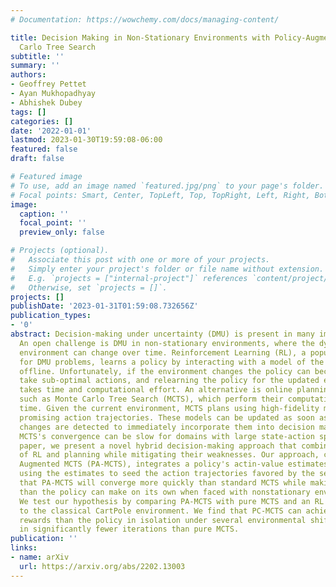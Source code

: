 ```yaml
---
# Documentation: https://wowchemy.com/docs/managing-content/

title: Decision Making in Non-Stationary Environments with Policy-Augmented Monte
  Carlo Tree Search
subtitle: ''
summary: ''
authors:
- Geoffrey Pettet
- Ayan Mukhopadhyay
- Abhishek Dubey
tags: []
categories: []
date: '2022-01-01'
lastmod: 2023-01-30T19:59:08-06:00
featured: false
draft: false

# Featured image
# To use, add an image named `featured.jpg/png` to your page's folder.
# Focal points: Smart, Center, TopLeft, Top, TopRight, Left, Right, BottomLeft, Bottom, BottomRight.
image:
  caption: ''
  focal_point: ''
  preview_only: false

# Projects (optional).
#   Associate this post with one or more of your projects.
#   Simply enter your project's folder or file name without extension.
#   E.g. `projects = ["internal-project"]` references `content/project/deep-learning/index.md`.
#   Otherwise, set `projects = []`.
projects: []
publishDate: '2023-01-31T01:59:08.732656Z'
publication_types:
- '0'
abstract: Decision-making under uncertainty (DMU) is present in many important problems.
  An open challenge is DMU in non-stationary environments, where the dynamics of the
  environment can change over time. Reinforcement Learning (RL), a popular approach
  for DMU problems, learns a policy by interacting with a model of the environment
  offline. Unfortunately, if the environment changes the policy can become stale and
  take sub-optimal actions, and relearning the policy for the updated environment
  takes time and computational effort. An alternative is online planning approaches
  such as Monte Carlo Tree Search (MCTS), which perform their computation at decision
  time. Given the current environment, MCTS plans using high-fidelity models to determine
  promising action trajectories. These models can be updated as soon as environmental
  changes are detected to immediately incorporate them into decision making. However,
  MCTS's convergence can be slow for domains with large state-action spaces. In this
  paper, we present a novel hybrid decision-making approach that combines the strengths
  of RL and planning while mitigating their weaknesses. Our approach, called Policy
  Augmented MCTS (PA-MCTS), integrates a policy's actin-value estimates into MCTS,
  using the estimates to seed the action trajectories favored by the search. We hypothesize
  that PA-MCTS will converge more quickly than standard MCTS while making better decisions
  than the policy can make on its own when faced with nonstationary environments.
  We test our hypothesis by comparing PA-MCTS with pure MCTS and an RL agent applied
  to the classical CartPole environment. We find that PC-MCTS can achieve higher cumulative
  rewards than the policy in isolation under several environmental shifts while converging
  in significantly fewer iterations than pure MCTS.
publication: ''
links:
- name: arXiv
  url: https://arxiv.org/abs/2202.13003
---
```

